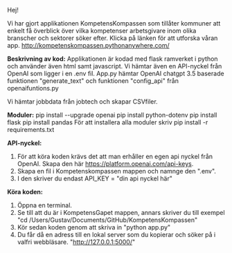 
Hej!

Vi har gjort applikationen KompetensKompassen som tillåter kommuner att  enkelt få överblick över vilka kompetenser arbetsgivare inom olika branscher och sektorer söker efter.
Klicka på länken för att utforska våran app. http://kompetenskompassen.pythonanywhere.com/

**Beskrivning av kod:**
Applikationen är kodad med flask ramverket i python och använder även html samt javascript. Vi hämtar även en API-nyckel från OpenAI som ligger i en .env fil.
App.py hämtar OpenAI chatgpt 3.5 baserade funktionen "generate_text" och funktionen "config_api" från openaifuntions.py

Vi hämtar jobbdata från jobtech och skapar CSVfiler.

**Moduler:** 
pip install --upgrade openai
pip install python-dotenv
pip install flask
pip install pandas
För att installera alla moduler skriv pip install -r requirements.txt

**API-nyckel:**
1. För att köra koden krävs det att man erhåller en egen api nyckel från OpenAI. Skapa den här https://platform.openai.com/api-keys.
2. Skapa en fil i Kompetenskompassen mappen och namnge den ".env".
3. I den skriver du endast API_KEY = "din api nyckel här" 

**Köra koden:**
1. Öppna en terminal.
2. Se till att du är i KompetensGapet mappen, annars skriver du till exempel "cd /Users/Gustav/Documents/GitHub/KompetensKompassen"
3. Kör sedan koden genom att skriva in "python app.py"
4. Du får då en adress till en lokal server som du kopierar och söker på i valfri webbläsare. "http://127.0.0.1:5000/"



